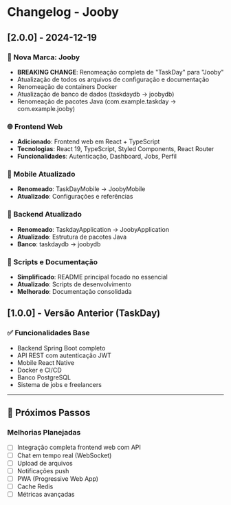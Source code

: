 # Changelog - Jooby

## [2.0.0] - 2024-12-19

### 🎉 Nova Marca: Jooby
- **BREAKING CHANGE**: Renomeação completa de "TaskDay" para "Jooby"
- Atualização de todos os arquivos de configuração e documentação
- Renomeação de containers Docker
- Atualização de banco de dados (taskdaydb → joobydb)
- Renomeação de pacotes Java (com.example.taskday → com.example.jooby)

### 🌐 Frontend Web
- **Adicionado**: Frontend web em React + TypeScript
- **Tecnologias**: React 19, TypeScript, Styled Components, React Router
- **Funcionalidades**: Autenticação, Dashboard, Jobs, Perfil

### 📱 Mobile Atualizado
- **Renomeado**: TaskDayMobile → JoobyMobile
- **Atualizado**: Configurações e referências

### 🔧 Backend Atualizado
- **Renomeado**: TaskdayApplication → JoobyApplication
- **Atualizado**: Estrutura de pacotes Java
- **Banco**: taskdaydb → joobydb

### 🚀 Scripts e Documentação
- **Simplificado**: README principal focado no essencial
- **Atualizado**: Scripts de desenvolvimento
- **Melhorado**: Documentação consolidada

## [1.0.0] - Versão Anterior (TaskDay)

### ✅ Funcionalidades Base
- Backend Spring Boot completo
- API REST com autenticação JWT
- Mobile React Native
- Docker e CI/CD
- Banco PostgreSQL
- Sistema de jobs e freelancers

---

## 🎯 Próximos Passos

### Melhorias Planejadas
- [ ] Integração completa frontend web com API
- [ ] Chat em tempo real (WebSocket)
- [ ] Upload de arquivos
- [ ] Notificações push
- [ ] PWA (Progressive Web App)
- [ ] Cache Redis
- [ ] Métricas avançadas